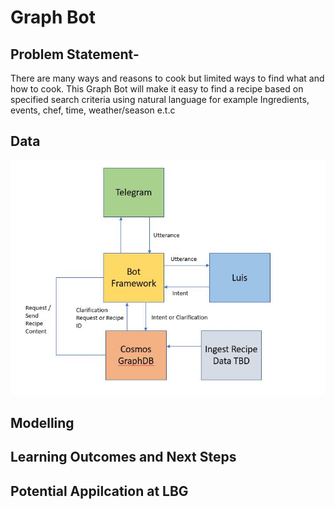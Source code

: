 # Graph Bot 

## Problem Statement-
There are many ways and reasons to cook but limited ways to find what and how to cook. This Graph Bot will make it easy to find a recipe based on specified search criteria using natural language for example Ingredients, events, chef, time, weather/season e.t.c

## Data

![Solution Architure](https://github.com/RossTapps/GraphBot/blob/master/Solution%20Architure.JPG)

## Modelling 

## Learning Outcomes and Next Steps 

## Potential Appilcation at LBG
